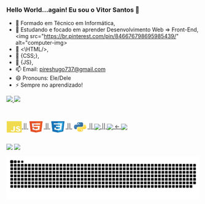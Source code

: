 ### Hello World...again! Eu sou o Vitor Santos 📌

- 🔭 Formado em Técnico em Informática,
- 🌱 Estudando e focado em aprender Desenvolvimento Web => Front-End,                           <img src="https://br.pinterest.com/pin/846676798695985439/" alt="computer-img>
- 🎈 <\HTML/>,
- 🤔 {CSS;},
- 💬 {JS},
- 📫 Email: pireshugo737@gmail.com
- 😄 Pronouns: Ele/Dele
- ⚡ Sempre no aprendizado!

 <div>
  <a href="https://github.com/vitorsantos920">
  <img height="180em" src="https://github-readme-stats.vercel.app/api?username=vitorsantos920&show_icons=true&theme=dracula&include_all_commits=true&count_private=true"/>
  <img height="180em" src="https://github-readme-stats.vercel.app/api/top-langs/?username=vitorsantos920&layout=compact&langs_count=7&theme=dracula"/>
</div>
  
  ##
<div style="display: inline_block"><br>
  <img align="center" alt="Js" height="30" width="40" src="https://raw.githubusercontent.com/devicons/devicon/master/icons/javascript/javascript-plain.svg"> || 
  <img align="center" alt="HTML" height="30" width="40" src="https://raw.githubusercontent.com/devicons/devicon/master/icons/html5/html5-original.svg"> || 
  <img align="center" alt="CSS" height="30" width="40" src="https://raw.githubusercontent.com/devicons/devicon/master/icons/css3/css3-original.svg"> || 
  <img align="center" alt="Python" height="30" width="40" src="https://raw.githubusercontent.com/devicons/devicon/master/icons/python/python-original.svg"> || 
  <img align="center" height="32px" src="https://cdn.jsdelivr.net/gh/devicons/devicon/icons/nodejs/nodejs-original.svg"> || 
  <img align="center" height="70px" src="https://cdn.jsdelivr.net/gh/devicons/devicon/icons/mysql/mysql-original-wordmark.svg"> &larr; 
  <img align="center" height="30px" src="https://cdn.jsdelivr.net/gh/devicons/devicon/icons/visualstudio/visualstudio-plain.svg">
</div>
  
  ##
<div>
  
  <a href="https://www.instagram.com/vitorsantos_hp/" target="_blank"><img src="https://img.shields.io/badge/Instagram-E4405F?style=for-the-badge&logo=instagram&logoColor=white" target="_blank"></a>
  <a href="https://www.linkedin.com/in/vitor-santos-3526b7214/" target="_blank"><img src="https://img.shields.io/badge/LinkedIn-0077B5?style=for-the-badge&logo=linkedin&logoColor=white" target="_blank"></a>
</div>
  
  ![Snake animation](https://github.com/vitorsantos920/vitorsantos920/blob/output/github-contribution-grid-snake.svg)
